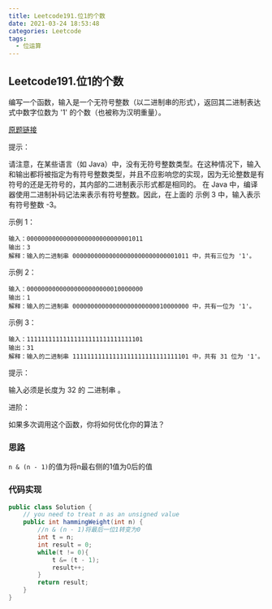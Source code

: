 ```yaml
---
title: Leetcode191.位1的个数
date: 2021-03-24 18:53:48
categories: Leetcode
tags:
  - 位运算
---
```


## Leetcode191.位1的个数

编写一个函数，输入是一个无符号整数（以二进制串的形式），返回其二进制表达式中数字位数为 '1' 的个数（也被称为汉明重量）。

 [原题链接](https://leetcode-cn.com/problems/number-of-1-bits/)

<!--more-->

提示：

请注意，在某些语言（如 Java）中，没有无符号整数类型。在这种情况下，输入和输出都将被指定为有符号整数类型，并且不应影响您的实现，因为无论整数是有符号的还是无符号的，其内部的二进制表示形式都是相同的。
在 Java 中，编译器使用二进制补码记法来表示有符号整数。因此，在上面的 示例 3 中，输入表示有符号整数 -3。


示例 1：

```
输入：00000000000000000000000000001011
输出：3
解释：输入的二进制串 00000000000000000000000000001011 中，共有三位为 '1'。
```



示例 2：

```
输入：00000000000000000000000010000000
输出：1
解释：输入的二进制串 00000000000000000000000010000000 中，共有一位为 '1'。
```



示例 3：

```
输入：11111111111111111111111111111101
输出：31
解释：输入的二进制串 11111111111111111111111111111101 中，共有 31 位为 '1'。
```




提示：

输入必须是长度为 32 的 二进制串 。


进阶：

如果多次调用这个函数，你将如何优化你的算法？



### 思路

`n & (n - 1)`的值为将n最右侧的1值为0后的值



### 代码实现

```java
public class Solution {
    // you need to treat n as an unsigned value
    public int hammingWeight(int n) {
        //n & (n - 1)将最后一位1转变为0
        int t = n;
        int result = 0;
        while(t != 0){
            t &= (t - 1);
            result++;
        }
        return result;
    }
}
```

